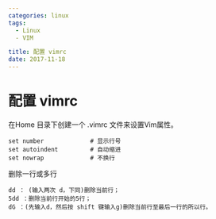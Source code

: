 ```yaml
---
categories: linux
tags:
  - Linux
  - VIM

title: 配置 vimrc
date: 2017-11-18
---
```

# 配置 vimrc

在Home 目录下创建一个 .vimrc 文件来设置Vim属性。

```
set number             # 显示行号 
set autoindent         # 自动缩进 
set nowrap             # 不换行
```

删除一行或多行

```
dd ： (输入两次 d，下同)删除当前行；
5dd ：删除当前行开始的5行； 
dG ：(先输入d，然后按 shift 键输入g)删除当前行至最后一行的所以行。
```
